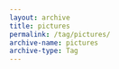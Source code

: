 ```yaml
---
layout: archive
title: pictures
permalink: /tag/pictures/
archive-name: pictures
archive-type: Tag
---
```

